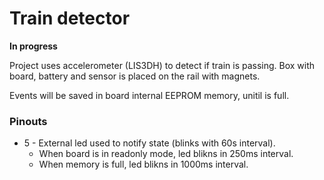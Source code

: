 # Train detector

**In progress**

Project uses accelerometer (LIS3DH) to detect if train is passing. 
Box with board, battery and sensor is placed on the rail with magnets.

Events will be saved in board internal EEPROM memory, unitil is full.
 
### Pinouts
* 5 - External led used to notify state (blinks with 60s interval).
    * When board is in readonly mode, led blikns in 250ms interval.
    * When memory is full, led blikns in 1000ms interval.
